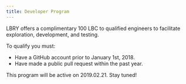 ```yaml
---
title: Developer Program
---
```


LBRY offers a complimentary 100 LBC to qualified engineers to facilitate exploration, development, and testing.

To qualify you must:

- Have a GitHub account prior to January 1st, 2018.
- Have made a public pull request within the past year.

This program will be active on 2019.02.21. Stay tuned!
